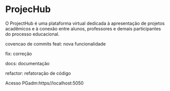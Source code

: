 # ProjecHub
O ProjectHub é uma plataforma virtual dedicada à apresentação de projetos acadêmicos e à conexão entre alunos, professores e demais participantes do processo educacional. 


covencao de commits
feat: nova funcionalidade

fix: correção

docs: documentação

refactor: refatoração de código


Acesso PGadm:https//localhost:5050 